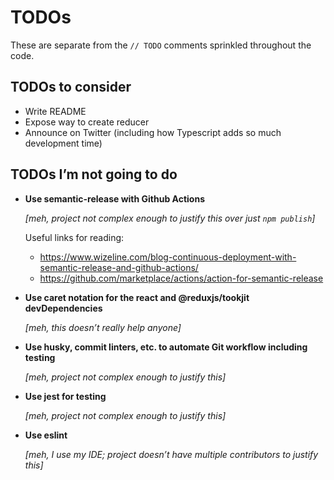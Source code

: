 # TODOs

These are separate from the `// TODO` comments sprinkled throughout the code.


## TODOs to consider

- Write README
- Expose way to create reducer
- Announce on Twitter (including how Typescript adds so much development time)


## TODOs I’m not going to do

- **Use semantic-release with Github Actions**

  _[meh, project not complex enough to justify this over just `npm publish`]_

  Useful links for reading:

    * https://www.wizeline.com/blog-continuous-deployment-with-semantic-release-and-github-actions/
    * https://github.com/marketplace/actions/action-for-semantic-release

- **Use caret notation for the react and @reduxjs/tookjit devDependencies**

  _[meh, this doesn’t really help anyone]_

- **Use husky, commit linters, etc. to automate Git workflow including testing**

  _[meh, project not complex enough to justify this]_

- **Use jest for testing**  
 
  _[meh, project not complex enough to justify this]_

- **Use eslint**

  _[meh, I use my IDE; project doesn’t have multiple contributors to justify this]_
